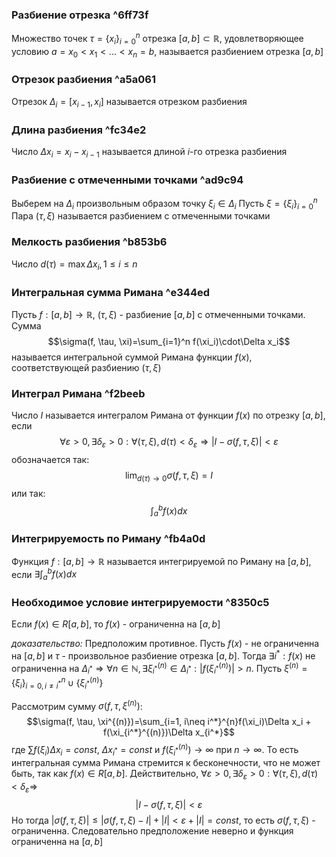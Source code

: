 ### Разбиение отрезка ^6ff73f
Множество точек $\tau=\{x_i\}_{i=0}^n$ отрезка $[a, b]\subset\mathbb{R}$, удовлетворяющее условию $a=x_0\lt x_1\lt ...\lt x_n=b$, называется разбиением отрезка $[a, b]$



### Отрезок разбиения ^a5a061
Отрезок $\Delta_i=[x_{i-1}, x_i]$ называется отрезком разбиения



### Длина разбиения ^fc34e2
Число $\Delta x_i=x_i-x_{i-1}$ называется длиной $i$-го отрезка разбиения



### Разбиение с отмеченными точками ^ad9c94
Выберем на $\Delta_i$ произвольным образом точку $\xi_i\in\Delta_i$
Пусть $\xi = \{\xi_i\}_{i=0}^n$
Пара $(\tau, \xi)$ называется разбиением с отмеченными точками



### Мелкость разбиения ^b853b6
Число $d(\tau)=\max\Delta x_i, 1\leq i\leq n$



### Интегральная сумма Римана ^e344ed
Пусть $f: [a, b]\to \mathbb{R}$, $(\tau, \xi)$ - разбиение $[a, b]$ с отмеченными точками. Сумма $$\sigma(f, \tau, \xi)=\sum_{i=1}^n f(\xi_i)\cdot\Delta x_i$$называется интегральной суммой Римана функции $f(x)$, соответствующей разбиению $(\tau, \xi)$



### Интеграл Римана ^f2beeb
Число $I$ называется интегралом Римана от функции $f(x)$ по отрезку $[a, b]$, если $$\forall \varepsilon \gt 0, \exists \delta_\varepsilon \gt 0: \forall (\tau, \xi), d(\tau) \lt \delta_\varepsilon \Rightarrow |I - \sigma(f, \tau, \xi)| \lt \varepsilon$$
обозначается так:$$\lim_{d(\tau)\to 0}\sigma(f, \tau, \xi) = I$$или так:$$\int_a^b f(x)dx$$

### Интегрируемость по Риману ^fb4a0d
Функция $f: [a, b] \to \mathbb{R}$ называется интегрируемой по Риману на $[a, b]$, если $\exists \int_a^b f(x)dx$ 



### Необходимое условие интегрируемости ^8350c5
Если $f(x)\in R[a, b]$, то $f(x)$ - ограниченна на $[a, b]$

*доказательство:*
Предположим противное. Пусть $f(x)$ - не ограниченна на $[a, b]$ и $\tau$ - произвольное разбиение отрезка $[a, b]$. Тогда $\exists i^*: f(x)$ не ограниченна на $\Delta_{i^*} \Rightarrow \forall n \in \mathbb{N}, \exists \xi_{i^*}^{(n)} \in \Delta_{i^*}: |f(\xi_{i^*}^{(n)})| \gt n$.  Пусть $\xi^{(n)}=\{\xi_i\}_{i=0, i\neq i^*}^{n}\cup \{\xi_{i^*}^{(n)}\}$

Рассмотрим сумму $\sigma(f, \tau, \xi^{(n)})$: $$\sigma(f, \tau, \xi^{(n)})=\sum_{i=1, i\neq i^*}^{n}f(\xi_i)\Delta x_i + f(\xi_{i^*}^{(n)})\Delta x_{i^*}$$где $\sum f(\xi_i)\Delta x_i = const$, $\Delta x_{i^*} = const$ и $f(\xi_{i^*}^{(n)})\to\infty$ при $n\to\infty$. То есть интегральная сумма Римана стремится к бесконечности, что не может быть, так как $f(x)\in R[a, b]$. 
Действительно, $\forall \varepsilon \gt 0, \exists \delta_\varepsilon \gt 0: \forall (\tau, \xi), d(\tau) \lt \delta_\varepsilon \Rightarrow$ $$|I - \sigma(f, \tau, \xi)| \lt \varepsilon$$Но тогда $|\sigma(f, \tau, \xi)|\leqslant |\sigma(f, \tau, \xi) - I| + |I| \lt \varepsilon + |I|=const$, то есть $\sigma(f, \tau, \xi)$ - ограниченна. Следовательно предположение неверно и функция ограниченна на $[a, b]$
  